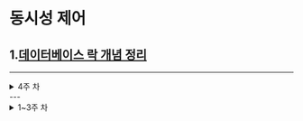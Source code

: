 # 동시성 제어

## 1.[데이터베이스 락 개념 정리](docs/concurrency/db-lock.md)

---
<details>
<summary>4주 차</summary>

##  조회 성능 개선 보고서

## 1. [인기상품조회](docs/performance/popular-product/popular-product.md)

## 2. [전체상품조회(페이징)](docs/performance/get-product-paging/get-product-paging.md)

</details>
---
<details>
<summary>1~3주 차</summary>


# 0. 마일스톤


- ### [마일스톤 바로가기](https://github.com/sabsiru/hanghe-eCommerce/milestones)

---

# 1. 요구사항 분석

- ### [요구사항 분석 바로가기](docs/Requirements.md)

---

# 2. ERD 설계

<details>
<summary>보기</summary>
    <img src="docs/diagram/erd.png">
</details>

---

# 3. 클래스 다이어그램 설계

<details>
<summary>보기</summary>
    <img src="docs/diagram/class_diagram.png">
</details>

---

# 4. 시퀀스 다이어그램

### 잔액 조회

<details>
<summary>보기</summary>
    <img src="docs/diagram/sequence/get_point.png">
</details>

### 잔액 충전

<details>
<summary>보기</summary>
    <img src="docs/diagram/sequence/charge_point.png">
</details>

### 상품 조회

<details>
<summary>보기</summary>
    <img src="docs/diagram/sequence/list_product.png">
</details>

### 상품 상세보기

<details>
<summary>보기</summary>
    <img src="docs/diagram/sequence/get_product.png">
</details>

### 상위 상품 조회

<details>
<summary>보기</summary>
    <img src="docs/diagram/sequence/popular_products.png">
</details>

### 발급 가능한 쿠폰 조회

<details>
<summary>보기</summary>
    <img src="docs/diagram/sequence/list-available-coupon.png">
</details>

### 쿠폰 발급

<details>
<summary>보기</summary>
    <img src="docs/diagram/sequence/issue_coupon.png">
</details>

### 쿠폰 조회

<details>
<summary>보기</summary>
    <img src="docs/diagram/sequence/list_coupon.png">
</details>

### 쿠폰 사용

<details>
<summary>보기</summary>
    <img src="docs/diagram/sequence/use_coupon.png">
</details>

### 장바구니 추가

<details>
<summary>보기</summary>
    <img src="docs/diagram/sequence/add_cart.png">
</details>

### 주문

<details>
<summary>보기</summary>
    <img src="docs/diagram/sequence/order.png">
</details>

### 결제

<details>
<summary>보기</summary>
    <img src="docs/diagram/sequence/payment.png">
</details>

---

# 5. API 명세서

- ### [잔액 조회](docs/api/get-balance.md)
- ### [잔액 충전](docs/api/charge-point)
- ### [상품 조회](docs/api/list-products.md)
- ### [상품 상세보기](docs/api/get-product.md)
- ### [장바구니 추가](docs/api/add-cart.md)
- ### [상위 상품 조회](docs/api/popular-products.md)
- ### [쿠폰 발급](docs/api/issue-coupon.md)
- ### [쿠폰 사용](docs/api/use-coupon.md)
- ### [발급 가능 쿠폰 조회](docs/api/list-available-coupon.md)
- ### [사용자 쿠폰 조회](docs/api/list-coupon)
- ### [주문](docs/api/order.md)
- ### [결제](docs/api/payments.md)

---

# 6. Swagger UI

- ### [잔액 조회](docs/swagger/get-balance.md)
- ### [잔액 조회](docs/swagger/charge-balance.md)
- ### [상품 조회](docs/swagger/list-products.md)
- ### [상품 상세보기](docs/swagger/get-product.md)
- ### [상위 상품 조회](docs/swagger/popular-products.md)
- ### [발급 가능한 쿠폰 조회](docs/swagger/list-available-coupon.md)
- ### [쿠폰 발급](docs/swagger/issue-coupon.md)
- ### [사용자 쿠폰 조회](docs/swagger/list-coupon.md)
- ### [쿠폰 사용](docs/swagger/use-coupon.md)
- ### [주문](docs/swagger/order.md)
- ### [결제](docs/swagger/payments.md)

---

## 프로젝트

## Getting Started

### Prerequisites

#### Running Docker Containers

`local` profile 로 실행하기 위하여 인프라가 설정되어 있는 Docker 컨테이너를 실행해주셔야 합니다.

```bash
docker-compose up -d
# hanghe-eCommerce
```

</details>